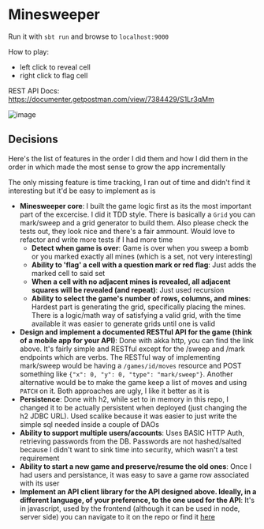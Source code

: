 # Minesweeper

Run it with `sbt run` and browse to `localhost:9000`

How to play:
 - left click to reveal cell
 - right click to flag cell

REST API Docs: https://documenter.getpostman.com/view/7384429/S1Lr3qMm

![image](https://user-images.githubusercontent.com/4140960/158478427-af0f2f7b-5460-4b47-93fc-48d4a7b98001.png)

## Decisions

Here's the list of features in the order I did them and how
I did them in the order in which made the most sense to grow the app incrementally

The only missing feature is time tracking, I ran out of time and didn't find it interesting but it'd be easy to implement as is


* **Minesweeper core**: I built the game logic first as its the most important part of the excercise. I did it TDD style. There is basically a `Grid` you can mark/sweep and a grid generator to build them. Also please check the tests out, they look nice and there's a fair ammount. Would love to refactor and write more tests if I had more time
  * **Detect when game is over**: Game is over when you sweep a bomb or you marked exactly all mines (which is a set, not very interesting)
  * **Ability to 'flag' a cell with a question mark or red flag**: Just adds the marked cell to said set
  * **When a cell with no adjacent mines is revealed, all adjacent squares will be revealed (and repeat)**: Just used recursion
  * **Ability to select the game's number of rows, columns, and mines**: Hardest part is generating the grid, specifically placing the mines. 
  There is a logic/math way of satisfying a valid grid, with the time available it was easier to generate grids until one is valid 
* **Design and implement a documented RESTful API for the game (think of a mobile app for your API)**: Done with akka http, you can find the link above. It's fairly simple and RESTful except for the /sweep and /mark endpoints which are verbs. The RESTful way of implementing mark/sweep would be having a `/games/id/moves` resource and POST something like `{"x": 0, "y": 0, "type": "mark/sweep"}`. Another alternative would be to make the game keep a list of moves and using `PATCH` on it. Both approaches are ugly, I like it better as it is
* **Persistence**: Done with h2, while set to in memory in this repo, I changed it to be actually persistent when deployed (just changing the h2 JDBC URL). Used scalike because it was easier to just write the simple sql needed inside a couple of DAOs
* **Ability to support multiple users/accounts**: Uses BASIC HTTP Auth, retrieving passwords from the DB. Passwords are not hashed/salted because I didn't want to sink time into security, which wasn't a test requirement 
* **Ability to start a new game and preserve/resume the old ones**: Once I had users and persistance, it was easy to save a game row associated with its user
* **Implement an API client library for the API designed above. Ideally, in a different language, of your preference, to the one used for the API**: It's in javascript, used by the frontend (although it can be used in node, server side) you can navigate to it on the repo or find it [here](https://github.com/julianSelser/minesweeper/blob/master/src/main/resources/site/js/client.js) 
